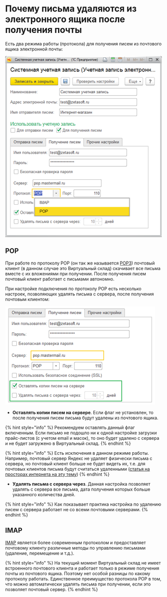# Почему письма удаляются из электронного ящика после получения почты

Есть два режима работы \(протокола\) для получения писем из почтового ящика электронной почты:

![](../.gitbook/assets/image%20%2837%29.png)

## POP

При работе по протоколу POP \(он так же называется [POP3](https://ru.wikipedia.org/wiki/POP3)\) почтовый клиент \(в данном случае это Виртуальный склад\) скачивает все письма вместе с их вложениями при получении. После получения писем почтовый клиент работает с письмами автономно.

При настройке подключения по протоколу POP есть несколько настроек, позволяющих удалять письма с сервера, после получения почтовым клиентом:

![](../.gitbook/assets/image%20%2852%29.png)

* **Оставлять копии писем на сервере**. Если флаг не установлен, то после получения писем письма будут удалены из почтового ящика.

{% hint style="info" %}
Рекомендуем оставлять данный флаг включенным. Если письмо не подошло ни к одной настройке загрузки прайс-листов \(с учетом email и масок\), то оно будет удалено с сервера и не будет загружено в Виртуальный склад.
{% endhint %}

{% hint style="info" %}
Есть исключения в данном режиме работы. Например, почтовый сервер Яндекс не удаляет физически письма с сервера, но почтовый клиент больше не будет видеть их, т.е. для почтовых клиентов письма будут считаться удаленными \([статья на просторах интернета на эту тему](https://roem.ru/09-09-2014/109256/pochemu-yandeks-izmenil-standart-raboty-pop3-i-ne-daet-udalyat-elektronnye-pisma-iz-klienta/)\)
{% endhint %}

* **Удалять письма с сервера через**. Данная настройка позволяет удалять с сервера все письма, дата получения которых больше указанного количества дней.

{% hint style="info" %}
Как показывает практика настройка по удалению писем с сервера работает не со всеми почтовыми серверами.
{% endhint %}



## IMAP

[IMAP](https://ru.wikipedia.org/wiki/IMAP) является более современным протоколом и предоставляет почтовому клиенту различные методы по управлению письмами \(удаление, перемещение и т.д.\).

{% hint style="info" %}
На текущий момент Виртуальный склад не имеет встроенного почтового клиента и работает только в режиме получения почты из почтового ящика. Поэтому нет особой разницы по какому протоколу работать. Единственное преимущество протокола POP в том, что можно автоматически удалять письма при получении, если это позволяет почтовый сервер.
{% endhint %}



